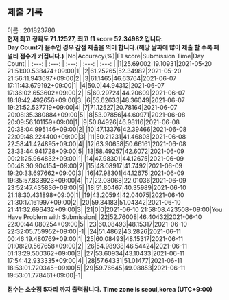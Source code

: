 


  
## 제출 기록  
이름 : 201823780  
**현재 최고 정확도 71.12527, 최고 f1 score 52.34982 입니다.**  
**Day Count가 음수인 경우 감점 제출을 의미 합니다.(해당 날짜에 많이 제출 할 수록 페널티 점수가 커집니다.)**
|No|Accuracy(%)|F1 score|Submission Time|Day Count|
| :---: | :---: | :---: | :---: | :---: |
|1|25.69002|19.10931|2021-05-20 21:51:00.538474+09:00|1|
|2|61.25265|52.34982|2021-05-20 21:56:11.943697+09:00|2|
|3|61.1465|46.63764|2021-06-07 17:11:43.679192+09:00|1|
|4|50.0|44.94312|2021-06-07 17:36:02.653602+09:00|2|
|5|60.29724|44.20609|2021-06-07 18:18:42.492656+09:00|3|
|6|55.62633|48.36049|2021-06-07 19:21:52.537719+09:00|4|
|7|71.12527|20.78164|2021-06-07 20:08:35.380884+09:00|5|
|8|53.07856|44.60971|2021-06-08 20:09:56.101159+09:00|1|
|9|50.84926|46.98116|2021-06-08 20:38:04.995146+09:00|2|
|10|47.13376|42.39466|2021-06-08 22:09:48.224400+09:00|3|
|11|50.21231|41.46808|2021-06-08 22:58:41.424895+09:00|4|
|12|63.90658|50.66161|2021-06-08 23:33:44.941728+09:00|5|
|13|58.49257|42.6072|2021-06-09 00:21:25.964832+09:00|1|
|14|47.98301|44.12675|2021-06-09 00:48:30.904154+09:00|2|
|15|48.08917|41.7492|2021-06-09 19:20:33.697662+09:00|3|
|16|47.98301|44.12675|2021-06-09 19:35:57.833923+09:00|4|
|17|22.08068|22.01036|2021-06-09 23:52:47.435836+09:00|5|
|18|51.80467|40.35989|2021-06-10 21:18:30.431898+09:00|1|
|19|43.20594|42.04075|2021-06-10 21:30:17.161997+09:00|2|
|20|59.34183|51.04342|2021-06-10 21:41:32.696432+09:00|3|
|21|0|0|2021-06-10 21:58:08.423508+09:00|You Have Problem with Submission|
|22|52.76008|46.40432|2021-06-10 22:00:44.080254+09:00|5|
|23|60.08493|48.15317|2021-06-10 22:32:05.759952+09:00|-1|
|24|51.4862|43.2826|2021-06-11 00:46:19.480769+09:00|1|
|25|60.08493|48.15317|2021-06-11 01:08:20.567658+09:00|2|
|26|54.98938|46.54424|2021-06-11 01:13:29.500362+09:00|3|
|27|53.60934|43.10433|2021-06-11 17:54:42.933335+09:00|4|
|28|57.64331|51.01477|2021-06-11 18:53:01.720345+09:00|5|
|29|59.76645|49.08853|2021-06-11 19:53:01.778461+09:00|-1|


**점수는 소숫점 5자리 까지 출력됩니다.**
**Time zone is seoul,korea (UTC+9:00)**
